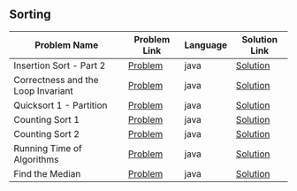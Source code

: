 ## Sorting

|Problem Name|Problem Link|Language|Solution Link|
---|---|---|---
|Insertion Sort - Part 2|[Problem](https://www.hackerrank.com/challenges/insertionsort2/problem)|java|[Solution](./InsertionSortPart2.java)|
|Correctness and the Loop Invariant|[Problem](https://www.hackerrank.com/challenges/correctness-invariant/problem)|java|[Solution](./CorrectnessandtheLoopInvariant.java)|
|Quicksort 1 - Partition|[Problem](https://www.hackerrank.com/challenges/quicksort1/problem)|java|[Solution](./Quicksort1Partition.java)|
|Counting Sort 1|[Problem](https://www.hackerrank.com/challenges/countingsort1/problem)|java|[Solution](./CountingSort1.java)|
|Counting Sort 2|[Problem](https://www.hackerrank.com/challenges/countingsort2/problem)|java|[Solution](./CountingSort2.java)|
|Running Time of Algorithms|[Problem](https://www.hackerrank.com/challenges/runningtime/problem)|java|[Solution](./RunningTimeofAlgorithms.java)|
|Find the Median|[Problem](https://www.hackerrank.com/challenges/find-the-median/problem)|java|[Solution](./FindtheMedian.java)|




